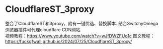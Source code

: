 # CloudflareST_3proxy
整合了CloudflareST和3proxy，附有一键优选、替换脚本. 结合SwitchyOmega浏览器插件可代理cloudflare CDN网站.  
视频教程：https://www.youtube.com/watch?v=wJfDWZFUo1c
图文教程：https://fuckgfwall.github.io/2024/07/25/CloudflareST_3proxy/

